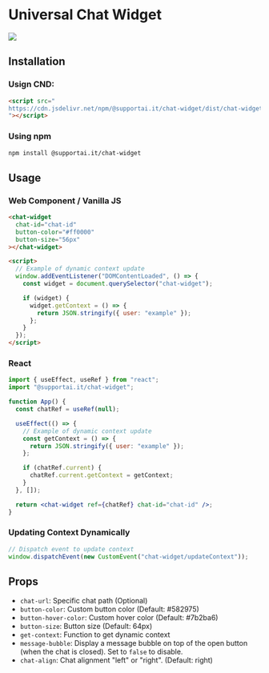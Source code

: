 # Universal Chat Widget

[![](https://data.jsdelivr.com/v1/package/npm/@supportai.it/chat-widget/badge)](https://www.jsdelivr.com/package/npm/@supportai.it/chat-widget)

## Installation

### Usign CND:

```html
<script src="
https://cdn.jsdelivr.net/npm/@supportai.it/chat-widget/dist/chat-widget.umd.js
"></script>
```

### Using npm

```bash
npm install @supportai.it/chat-widget
```

## Usage

### Web Component / Vanilla JS

```html
<chat-widget
  chat-id="chat-id"
  button-color="#ff0000"
  button-size="56px"
></chat-widget>

<script>
  // Example of dynamic context update
  window.addEventListener("DOMContentLoaded", () => {
    const widget = document.querySelector("chat-widget");

    if (widget) {
      widget.getContext = () => {
        return JSON.stringify({ user: "example" });
      };
    }
  });
</script>
```

### React

```jsx
import { useEffect, useRef } from "react";
import "@supportai.it/chat-widget";

function App() {
  const chatRef = useRef(null);

  useEffect(() => {
    // Example of dynamic context update
    const getContext = () => {
      return JSON.stringify({ user: "example" });
    };

    if (chatRef.current) {
      chatRef.current.getContext = getContext;
    }
  }, []);

  return <chat-widget ref={chatRef} chat-id="chat-id" />;
}
```

### Updating Context Dynamically

```javascript
// Dispatch event to update context
window.dispatchEvent(new CustomEvent("chat-widget/updateContext"));
```

## Props

- `chat-url`: Specific chat path (Optional)
- `button-color`: Custom button color (Default: #582975)
- `button-hover-color`: Custom hover color (Default: #7b2ba6)
- `button-size`: Button size (Default: 64px)
- `get-context`: Function to get dynamic context
- `message-bubble`: Display a message bubble on top of the open button (when the chat is closed). Set to `false` to disable.
- `chat-align`: Chat alignment "left" or "right". (Default: right)
